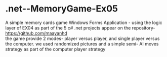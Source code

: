 # .net--MemoryGame-Ex05

A simple memory cards game Windows Forms Application - using the logic layer of EX04 as part of the 5 c# .net projects appear on the repository- https://github.com/maayanhd  
the game provide 2 modes- player versus player, and single player versus the computer. 
we used randomized pictures and a simple semi- AI moves strategy as part of the computer player strategy 
